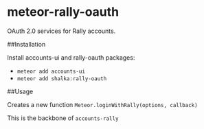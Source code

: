 meteor-rally-oauth
==================

OAuth 2.0 services for Rally accounts.

##Installation

Install accounts-ui and rally-oauth packages:
* `meteor add accounts-ui`
* `meteor add shalka:rally-oauth`

##Usage

Creates a new function `Meteor.loginWithRally(options, callback)`

This is the backbone of `accounts-rally`
